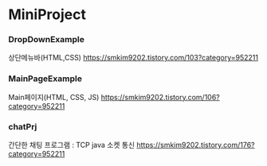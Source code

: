 # MiniProject

### DropDownExample  
상단메뉴바(HTML,CSS) https://smkim9202.tistory.com/103?category=952211  

### MainPageExample  
Main페이지(HTML, CSS, JS) https://smkim9202.tistory.com/106?category=952211

### chatPrj
간단한 채팅 프로그램 : TCP java 소켓 통신 https://smkim9202.tistory.com/176?category=952211


